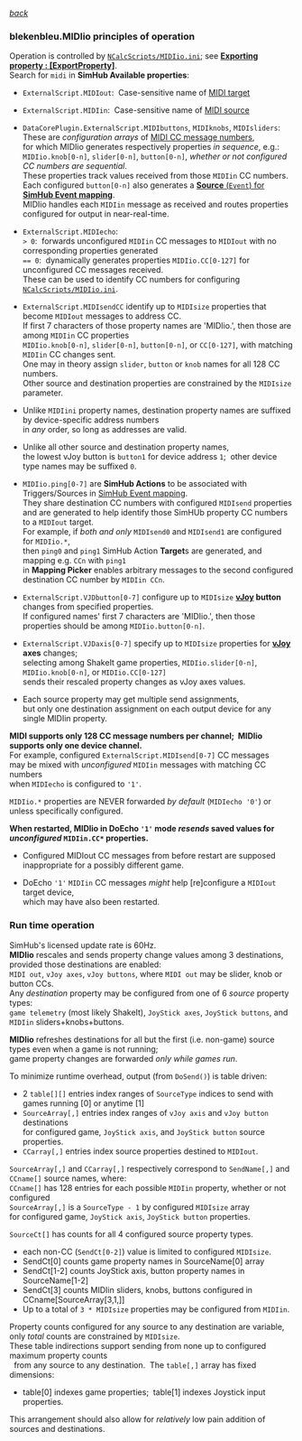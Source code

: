 [*back*](../../../)

### blekenbleu.MIDIio principles of operation

Operation is controlled by [`NCalcScripts/MIDIio.ini`](../NCalcScripts/MIDIio.ini); 
  see [**Exporting property : [ExportProperty]**](https://github.com/SHWotever/SimHub/wiki/NCalc-scripting#exporting-event-trigger--exportevent).  
Search for `midi` in **SimHub Available properties**:

- `ExternalScript.MIDIout`:&nbsp;
   Case-sensitive name of [MIDI target](https://freevstplugins.net/category/midi-vst/controllers/)

- `ExternalScript.MIDIin`:&nbsp;
  Case-sensitive name of [MIDI source](https://en.wikipedia.org/wiki/MIDI_controller)

- `DataCorePlugin.ExternalScript.MIDIbuttons`, `MIDIknobs`, `MIDIsliders`:&nbsp;  
   These are *configuration arrays* of [MIDI CC message numbers](https://professionalcomposers.com/midi-cc-list/),  
   for which MIDIio generates respectively properties *in sequence*, e.g.:  
   `MIDIio.knob[0-n]`, `slider[0-n]`, `button[0-n]`,  *whether or not configured CC numbers are sequential*.  
   These properties track values received from those `MIDIin` CC numbers.  
   Each configured `button[0-n]` also generates a [**Source** (`Event`) for
   **SimHub Event mapping**](https://github.com/SHWotever/SimHub/wiki/NCalc-scripting#exporting-event-trigger--exportevent).  
   MIDIio handles each `MIDIin` message as received and routes properties configured for output in near-real-time.  

-  `ExternalScript.MIDIecho`:  
   `> 0`:&nbsp; forwards unconfigured `MIDIin` CC messages to `MIDIout` with no corresponding properties generated  
   `== 0`:&nbsp; dynamically generates properties `MIDIio.CC[0-127]` for unconfigured CC messages received.  
   These can be used to identify CC numbers for configuring [`NCalcScripts/MIDIio.ini`](../NCalcScripts/MIDIio.ini).  

-  `ExternalScript.MIDIsendCC` identify up to `MIDIsize` properties that become `MIDIout` messages to address CC.  
   If first 7 characters of those property names are 'MIDIio.', then those are among `MIDIin` CC properties  
   `MIDIio.knob[0-n]`, `slider[0-n]`, `button[0-n]`, or `CC[0-127]`, with matching `MIDIin` CC changes sent.  
	One may in theory assign `slider`, `button` or `knob` names for all 128 CC numbers.  
	Other source and destination properties are constrained by the `MIDIsize` parameter.  

- Unlike `MIDIini` property names, destination property names are suffixed by device-specific address numbers  
  in *any* order, so long as addresses are valid.

- Unlike all other source and destination property names,  
  the lowest vJoy button is `button1` for device address `1`;&nbsp; other device type names may be suffixed `0`.

-  `MIDIio.ping[0-7]` are **SimHub Actions**
   to be associated with Triggers/Sources in
   [SimHub Event mapping](https://github.com/SHWotever/SimHub/wiki/NCalc-scripting#exporting-event-trigger--exportevent).  
   They share destination CC numbers with configured `MIDIsend` properties
   and are generated to help identify those SimHUb property CC numbers to a `MIDIout` target.  
   For example, if *both and only* `MIDIsend0` and `MIDIsend1` are configured for `MIDIio.*`,  
   then `ping0` and `ping1` SimHub Action **Target**s are generated, and mapping e.g. `CCn` with `ping1`  
   in **Mapping Picker** enables arbitrary messages to the second configured destination CC number by `MIDIin CCn`.

-  `ExternalScript.VJDbutton[0-7]` configure up to `MIDIsize` **[vJoy](https://github.com/blekenbleu/vJoySDK) button** changes from specified properties.  
   If configured names' first 7 characters are 'MIDIio.', then those properties should be among `MIDIio.button[0-n]`.  

-  `ExternalScript.VJDaxis[0-7]` specify up to `MIDIsize` properties for **[vJoy](https://github.com/blekenbleu/vJoySDK) axes** changes;&nbsp;  
    selecting among ShakeIt game properties, `MIDIio.slider[0-n]`, `MIDIio.knob[0-n]`, or `MIDIio.CC[0-127]`  
	sends their rescaled property changes as vJoy axes values.  

-  Each source property may get multiple send assignments,  
   but only one destination assignment on each output device for any single MIDIin property.  

**MIDI supports only 128 CC message numbers per channel;&nbsp; MIDIio supports only one device channel.**  
For example, configured `ExternalScript.MIDIsend[0-7]` CC messages  
may be mixed with *unconfigured* `MIDIin` messages with matching CC numbers  
when `MIDIecho` is configured to `'1'`.  

`MIDIio.*` properties are NEVER forwarded *by default* (`MIDIecho '0'`) or unless specifically configured.  

**When restarted, MIDIio in DoEcho `'1'` mode *resends* saved values for *unconfigured* `MIDIin.CC*` properties.**  
- Configured MIDIout CC messages from before restart are supposed inappropriate for a possibly different game.

- DoEcho `'1'` `MIDIin` CC messages *might* help [re]configure a `MIDIout` target device,  
  which may have also been restarted.

### Run time operation
SimHub's licensed update rate is 60Hz.  
**MIDIio** rescales and sends property change values among 3 destinations, provided those destinations are enabled:  
`MIDI out`, `vJoy axes`, `vJoy buttons`, where `MIDI out` may be slider, knob or button CCs.  
Any *destination* property may be configured from one of 6 *source* property types:  
`game telemetry` (most likely ShakeIt), `JoyStick axes`, `JoyStick buttons`, and `MIDIin` sliders+knobs+buttons.

**MIDIio** refreshes destinations for all but the first (i.e. non-game) source types even when a game is not running;  
game property changes are forwarded *only while games run*.  

To minimize runtime overhead, output (from `DoSend()`) is table driven:  
-  2 `table[][]` entries index ranges of `SourceType` indices to send with games running [0] or anytime [1]  
-  `SourceArray[,]` entries index ranges of `vJoy axis` and `vJoy button` destinations  
   for configured game, `JoyStick axis`, and `JoyStick button` source properties.  
-  `CCarray[,]` entries index source properties destined to `MIDIout`.

`SourceArray[,]` and `CCarray[,]` respectively correspond to `SendName[,]` and `CCname[]` source names, where:  
`CCname[]` has 128 entries for each possible `MIDIin` property, whether or not configured  
`SourceArray[,]` is a `SourceType - 1` by configured `MIDIsize` array  
for configured game, `JoyStick axis`, `JoyStick button` properties.  

`SourceCt[]` has counts for all 4 configured source property types.  
- each non-CC (`SendCt[0-2]`) value is limited to configured `MIDIsize`.  
- SendCt[0] counts game property names in SourceName[0] array  
- SendCt[1-2] counts JoyStick axis, button property names in SourceName[1-2]  
- SendCt[3] counts MIDIin sliders, knobs, buttons configured in CCname[SourceArray[3,1,]]  
- Up to a total of `3 * MIDIsize` properties may be configured from `MIDIin`.  

Property counts configured for any source to any destination are variable, only *total* counts are constrained by `MIDIsize`.  
These table indirections support sending from none up to configured maximum property counts  
 &nbsp; from any source to any destination.&nbsp; The `table[,]` array has fixed dimensions:   
- table[0] indexes game properties;&nbsp; table[1] indexes Joystick input properties.

This arrangement should also allow for *relatively* low pain addition of sources and destinations. 
